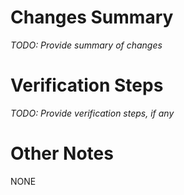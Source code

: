 # Changes Summary

_TODO: Provide summary of changes_

# Verification Steps

_TODO: Provide verification steps, if any_

# Other Notes

<!---
Add any notes or dependencies for this PR here or leave as NONE
-->

NONE